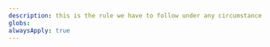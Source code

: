 ```yaml
---
description: this is the rule we have to follow under any circumstance
globs: 
alwaysApply: true
---
```

